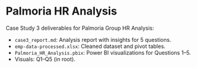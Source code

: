 # Palmoria HR Analysis
Case Study 3 deliverables for Palmoria Group HR Analysis:
- `case3_report.md`: Analysis report with insights for 5 questions.
- `emp-data-processed.xlsx`: Cleaned dataset and pivot tables.
- `Palmoria_HR_Analysis.pbix`: Power BI visualizations for Questions 1–5.
- Visuals: Q1–Q5 (in root).
